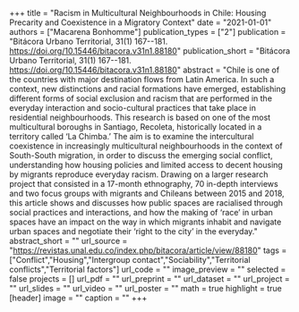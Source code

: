 +++
title = "Racism in Multicultural Neighbourhoods in Chile: Housing Precarity and Coexistence in a Migratory Context"
date = "2021-01-01"
authors = ["Macarena Bonhomme"]
publication_types = ["2"]
publication = "Bitácora Urbano Territorial, 31(1) 167--181. https://doi.org/10.15446/bitacora.v31n1.88180"
publication_short = "Bitácora Urbano Territorial, 31(1) 167--181. https://doi.org/10.15446/bitacora.v31n1.88180"
abstract = "Chile is one of the countries with major destination flows from Latin America. In such a context, new distinctions and racial formations have emerged, establishing different forms of social exclusion and racism that are performed in the everyday interaction and socio-cultural practices that take place in residential neighbourhoods. This research is based on one of the most multicultural boroughs in Santiago, Recoleta, historically located in a territory called ‘La Chimba.’ The aim is to examine the intercultural coexistence in increasingly multicultural neighbourhoods in the context of South-South migration, in order to discuss the emerging social conflict, understanding how housing policies and limited access to decent housing by migrants reproduce everyday racism. Drawing on a larger research project that consisted in a 17-month ethnography, 70 in-depth interviews and two focus groups with migrants and Chileans between 2015 and 2018, this article shows and discusses how public spaces are racialised through social practices and interactions, and how the making of ‘race’ in urban spaces have an impact on the way in which migrants inhabit and navigate urban spaces and negotiate their ‘right to the city’ in the everyday."
abstract_short = ""
url_source = "https://revistas.unal.edu.co/index.php/bitacora/article/view/88180"
tags = ["Conflict","Housing","Intergroup contact","Sociability","Territorial conflicts","Territorial factors"]
url_code = ""
image_preview = ""
selected = false
projects = []
url_pdf = ""
url_preprint = ""
url_dataset = ""
url_project = ""
url_slides = ""
url_video = ""
url_poster = ""
math = true
highlight = true
[header]
image = ""
caption = ""
+++
